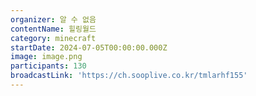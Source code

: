 ```yaml
---
organizer: 알 수 없음
contentName: 힐링월드
category: minecraft
startDate: 2024-07-05T00:00:00.000Z
image: image.png
participants: 130
broadcastLink: 'https://ch.sooplive.co.kr/tmlarhf155'
---
```


